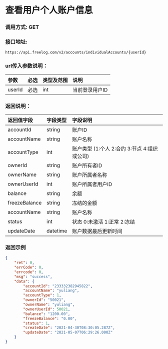 # 查看用户个人账户信息



### 调用方式: GET



### 接口地址:

```
https://api.freelog.com/v2/accounts/individualAccounts/{userId}
```



### url传入参数说明：

| 参数 | 必选 | 类型及范围 | 说明 |
| :--- | :--- | :--- | :--- |
|userId|必选|int|当前登录用户ID|



### 返回说明：

| 返回值字段 | 字段类型 | 字段说明 |
| :--- | :--- | :--- |
|  accountId | string | 账户ID |
|  accountName | string | 账户名称 |
|  accountType | int | 账户类型 (1:个人 2:合约 3:节点 4:组织或公司) |
|  ownerId | string | 账户所有者ID |
|  ownerName | string | 账户所属者名称 |
|  ownerUserId | int | 账户所属者用户ID |
|  balance | string | 余额 |
|  freezeBalance | string | 冻结的金额 |
|  accountName | string | 账户名称 |
|  status | int | 状态 0:未激活 1:正常 2:冻结 |
|  updateDate | datetime | 账户数据最后更新时间 |


### 返回示例
```json
{
	"ret": 0,
	"errCode": 0,
	"errcode": 0,
	"msg": "success",
	"data": {
		"accountId": "233332382945822",
		"accountName": "yuliang",
		"accountType": 1,
		"ownerId": "50021",
		"ownerName": "yuliang",
		"ownerUserId": 50021,
		"balance": "1200.00",
		"freezeBalance": "0.00",
		"status": 1,
		"createDate": "2021-04-30T08:30:05.287Z",
		"updateDate": "2021-05-07T06:29:26.000Z"
	}
}
```

